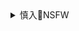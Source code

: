 <details><summary>慎入🔞NSFW</summary>

Not Safe For Work
![](https://upload.wikimedia.org/wikipedia/commons/thumb/d/d3/Biohazard_Symbol_Specification.png/210px-Biohazard_Symbol_Specification.png)

<details><summary><b>风险自理Use At Your Own Risk🈲</summary>

### your actual hime @ onlyfans (nudes on PPV)
`EWD_zKgUwAYs6f- (1215×2160)`<br>
![](https://pbs.twimg.com/media/EWD_zKgUwAYs6f-?format=jpg&name=orig)

`EV5d1H8UEAYLbI7 (2160×1215)`<br>
![](https://pbs.twimg.com/media/EV5d1H8UEAYLbI7?format=jpg&name=orig)

`EVa5waFUcAA-9of (2305×4096)`<br>
![](https://pbs.twimg.com/media/EVa5waFUcAA-9of?format=jpg&name=orig)

`EVVxUf1UYAAjV9t (1215×2160)`<br>
![](https://pbs.twimg.com/media/EVVxUf1UYAAjV9t?format=jpg&name=orig)

`EU8UmFHUwAAZj3f (2160×1215)`<br>
![](https://pbs.twimg.com/media/EU8UmFHUwAAZj3f?format=jpg&name=orig)

`EUUkRWMU4AA1DjC (1080×1440)`<br>
![](https://pbs.twimg.com/media/EUUkRWMU4AA1DjC?format=jpg&name=orig)

`ETP4Q02UUAIxs2Q (1215×2160)`<br>
![](https://pbs.twimg.com/media/ETP4Q02UUAIxs2Q?format=jpg&name=orig)

`ETP5FzKUcAAliRt (1215×2160)`<br>
![](https://pbs.twimg.com/media/ETP5FzKUcAAliRt?format=jpg&name=orig)

`ETP4QHjVAAEQC2T (1215×2160)`<br>
![](https://pbs.twimg.com/media/ETP4QHjVAAEQC2T?format=jpg&name=orig)

`ES6zbWbUYAADRT6 (2160×1215)`<br>
![](https://pbs.twimg.com/media/ES6zbWbUYAADRT6?format=jpg&name=orig)

`ES6zCaqUYAALmUZ (1215×2160)`<br>
![](https://pbs.twimg.com/media/ES6zCaqUYAALmUZ?format=jpg&name=orig)

`ES6zDIKU8AAmHdf (982×1310)`<br>
![](https://pbs.twimg.com/media/ES6zDIKU8AAmHdf?format=jpg&name=orig)

`ESW0dVMU4AALq-A (1215×2160)`<br>
![](https://pbs.twimg.com/media/ESW0dVMU4AALq-A?format=jpg&name=orig)

`ESW0d-hU4AAVKUI (1214×1620)`<br>
![](https://pbs.twimg.com/media/ESW0d-hU4AAVKUI?format=jpg&name=orig)

</details>
</details>
